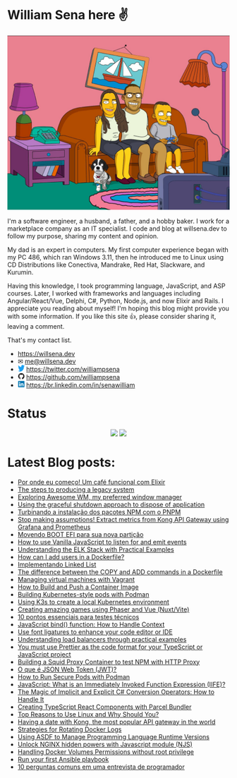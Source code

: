 # William Sena here ✌

![william sena family](/images/willsena-family.jpg)

I'm a software engineer, a husband, a father, and a hobby baker. I work for a marketplace company as an IT specialist. I code and blog at willsena.dev to follow my purpose, sharing my content and opinion.

My dad is an expert in computers. My first computer experience began with my PC 486, which ran Windows 3.11, then he introduced me to Linux using CD Distributions like Conectiva, Mandrake, Red Hat, Slackware, and Kurumin.

Having this knowledge, I took programming language, JavaScript, and ASP courses. Later, I worked with frameworks and languages including Angular/React/Vue, Delphi, C#, Python, Node.js, and now Elixir and Rails.
I appreciate you reading about myself! I'm hoping this blog might provide you with some information. If you like this site 👍, please consider sharing it, leaving a comment.

That's my contact list.

* https://willsena.dev
* ✉ me@willsena.dev
* <img src="./images/twitter.svg" width="15rem" /> https://twitter.com/williampsena
* <img src="./images/github.svg" width="15rem" /> https://github.com/williampsena
* <img src="./images/linkedin.svg" width="15rem" /> https://br.linkedin.com/in/senawilliam

# Status

<p align="center">
  <img src ="https://github-readme-stats.vercel.app/api?username=williampsena&show_icons=true&include_all_commits=true&hide_border=true&hide=issues,contribs">
  <img src ="https://github-readme-stats.vercel.app/api/top-langs/?username=williampsena&layout=compact&hide_border=true&langs_count=10&hide=html,css">
</p>


# Latest Blog posts:

- [Por onde eu começo! Um café funcional com Elixir](https://willsena.dev/por-onde-eu-comeco-um-cafe-funcional-com-elixir/)
- [The steps to producing a legacy system](https://willsena.dev/the-steps-to-producing-a-legacy-system/)
- [Exploring Awesome WM, my preferred window manager](https://willsena.dev/exploring-awesome-wm-my-preferred-window-manager/?r=github)
- [Using the graceful shutdown approach to dispose of application](https://willsena.dev/using-graceful-shutdown-approach-to-dispose-of-applications/)
- [Turbinando a instalação dos pacotes NPM com o PNPM](https://willsena.dev/turbinando-a-instalacao-dos-pacotes-npm-com-pnpm/)
- [Stop making assumptions! Extract metrics from Kong API Gateway using Grafana and Prometheus](https://willsena.dev/stop-making-assumptions-extract-metrics-from-kong-api-gateway-using-grafana-and-prometheus/)
- [Movendo BOOT EFI para sua nova partição](https://willsena.dev/movendo-boot-efi-para-sua-nova-particao/)
- [How to use Vanilla JavaScript to listen for and emit events](https://willsena.dev/how-to-use-vanilla-javascript-to-listen-for-and-emit-events/)
- [Understanding the ELK Stack with Practical Examples](https://willsena.dev/understanding-the-elk-stack-with-practical-examples/)
- [How can I add users in a Dockerfile?](https://willsena.dev/how-can-i-add-users-in-a-dockerfile/)
- [Implementando Linked List](https://willsena.dev/implementando-linkedlist/)
- [The difference between the COPY and ADD commands in a Dockerfile](https://willsena.dev/the-difference-between-the-copy-and-add-commands-in-a-dockerfile/)
- [Managing virtual machines with Vagrant](https://willsena.dev/managing-virtual-machines-with-vagrant/)
- [How to Build and Push a Container Image](https://willsena.dev/how-to-build-and-push-a-container-image/)
- [Building Kubernetes-style pods with Podman](https://willsena.dev/building-kubernetes-style-pods-with-podman/)
- [Using K3s to create a local Kubernetes environment](https://willsena.dev/using-k3s-to-create-a-local-kubernetes-environment/)
- [Creating amazing games using Phaser and Vue (Nuxt/Vite)](https://willsena.dev/creating-amazing-games-using-phaser-and-vue-nuxt-vite)
- [10 pontos essenciais para testes técnicos](https://willsena.dev/10-pontos-essencias-testes-tecnicos/)
- [JavaScript bind() function: How to Handle Context](https://willsena.dev/javascript-bind-function-how-to-handle-context/)
- [Use font ligatures to enhance your code editor or IDE](https://willsena.dev/use-font-ligatures-to-enhance-your-code-editor-or-ide/)
- [Understanding load balancers through practical examples](https://willsena.dev/understanding-load-balancers-through-practical-examples/)
- [You must use Prettier as the code format for your TypeScript or JavaScript project](https://willsena.dev/you-must-use-prettier-as-the-code-format-for-your-typescript-or-javascript-project/)
- [Building a Squid Proxy Container to test NPM with HTTP Proxy](https://willsena.dev/building-a-squid-proxy-container-to-test-npm-with-http-proxy/)
- [O que é JSON Web Token (JWT)?](https://willsena.dev/o-que-sao-json-web-tokens-jwt/)
- [How to Run Secure Pods with Podman](https://willsena.dev/how-to-run-secure-pods-with-podman/)
- [JavaScript: What is an Immediately Invoked Function Expression (IIFE)?](https://willsena.dev/javascript-what-is-an-immediately-invoked-function-expression-iife/)
- [The Magic of Implicit and Explicit C# Conversion Operators: How to Handle It](https://willsena.dev/the-magic-of-implicit-and-explicit-c-conversion-operators-how-to-handle-it/)
- [Creating TypeScript React Components with Parcel Bundler](https://willsena.dev/creating-typescript-react-components-with-parcel-bundler/)
- [Top Reasons to Use Linux and Why Should You?](https://willsena.dev/top-reasons-and-why-should-you-use-linux/)
- [Having a date with Kong, the most popular API gateway in the world](https://willsena.dev/having-a-date-with-kong-the-most-popular-api-gateway-in-the-world/)
- [Strategies for Rotating Docker Logs](https://willsena.dev/strategies-for-rotating-docker-logs/)
- [Using ASDF to Manage Programming Language Runtime Versions](https://willsena.dev/using-asdf-to-manage-programming-language-runtime-versions/)
- [Unlock NGINX hidden powers with Javascript module (NJS)](https://willsena.dev/unlock-nginx-hidden-powers-with-javascript-module-njs/)
- [Handling Docker Volumes Permissions without root privilege](https://willsena.dev/handling-docker-volumes-permissions-without-root-privilege/)
- [Run your first Ansible playbook](https://willsena.dev/run-your-first-ansible-playbook/)
- [10 perguntas comuns em uma entrevista de programador](https://willsena.dev/10-perguntas-comuns-em-uma-entrevista-de-programador/)
